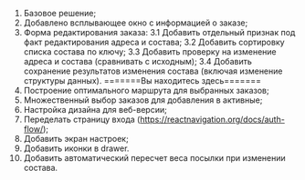 1. Базовое решение;
2. Добавлено всплывающее окно с информацией о заказе;
3. Форма редактирования заказа:
3.1 Добавить отдельный признак под факт редактирования адреса и состава;
3.2 Добавить сортировку списка состава по ключу;
3.3 Добавить проверку на изменение адреса и состава (сравнивать с исходным);
3.4 Добавить сохранение результатов изменения состава (включая изменение структуры данных).
=======Вы находитесь здесь=======
4. Построение оптимального маршрута для выбранных заказов;
5. Множественный выбор заказов для добавления в активные;
6. Настройка дизайна для веб-версии;
7. Переделать страницу входа (https://reactnavigation.org/docs/auth-flow/);
8. Добавить экран настроек;
9. Добавить иконки в drawer.
10. Добавить автоматический пересчет веса посылки при изменении состава.